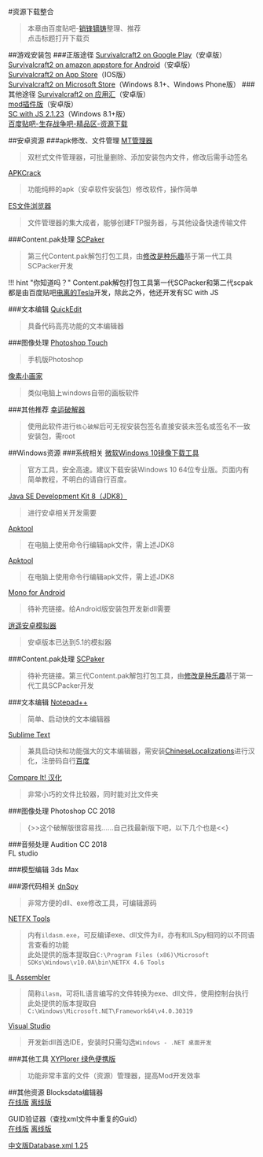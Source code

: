 #资源下载整合
>本章由百度贴吧-<a href="http://tieba.baidu.com/home/main/?un=销锋镝铸" target="_blank">销锋镝铸</a>整理、推荐  
点击标题打开下载页

##游戏安装包
###正版途径
<a href="http://play.google.com/store/apps/details?id=com.candyrufusgames.survivalcraft2" target="_blank">Survivalcraft2 on Google Play</a>（安卓版）  
<a href="https://www.amazon.com/Candy-Rufus-Games-Survivalcraft-2/dp/B01N6GTF7M" target="_blank">Survivalcraft2 on amazon appstore for Android</a>（安卓版）  
<a href="https://itunes.apple.com/us/app/survivalcraft-2/id1185580782" target="_blank">Survivalcraft2 on App Store</a>（IOS版）  
<a href="https://www.microsoft.com/zh-cn/store/p/survivalcraft-2/9phc48p58nb2" target="_blank">Survivalcraft2 on Microsoft Store</a>（Windows 8.1+、Windows Phone版）
###其他途径
<a href="http://m.appchina.com/app/com.candyrufusgames.survivalcraft2" target="_blank">Survivalcraft2 on 应用汇</a>（安卓版）  
<a href="https://tieba.baidu.com/p/5554414557" target="_blank">mod插件版</a>（安卓版）  
<a href="https://tieba.baidu.com/p/5201426501" target="_blank">SC with JS 2.1.23</a>（Windows 8.1+版）  
<a href="http://tieba.baidu.com/f?kw=%E7%94%9F%E5%AD%98%E6%88%98%E4%BA%89&ie=utf-8&tab=good&cid=7" target="_blank">百度贴吧-生存战争吧-精品区-资源下载</a>

##安卓资源
###apk修改、文件管理
<a href="http://m.appchina.com/app/bin.mt.plus" target="_blank">MT管理器</a>
>双栏式文件管理器，可批量删除、添加安装包内文件，修改后需手动签名

<a href="http://m.appchina.com/app/zhao.apkcrack" target="_blank">APKCrack</a>
>功能纯粹的apk（安卓软件安装包）修改软件，操作简单

<a href="http://m.appchina.com/app/com.estrongs.android.pop" target="_blank">ES文件浏览器</a>
>文件管理器的集大成者，能够创建FTP服务器，与其他设备快速传输文件

###Content.pak处理
<a href="https://pan.baidu.com/s/1i53WHyH" target="_blank">SCPaker</a>
>第三代Content.pak解包打包工具，由<a href="http://tieba.baidu.com/home/main/?un=修改是种乐趣" target="_blank">修改是种乐趣</a>基于第一代工具SCPacker开发

!!! hint "你知道吗？"
    Content.pak解包打包工具第一代SCPacker和第二代scpak都是由百度贴吧<a href="http://tieba.baidu.com/home/main/?un=%E7%94%B5%E7%A6%BB%E7%9A%84Tesla&ie=utf-8" target="_blank">电离的Tesla</a>开发，除此之外，他还开发有SC with JS

###文本编辑
<a href="http://m.appchina.com/app/com.rhmsoft.edit" target="_blank">QuickEdit</a>
>具备代码高亮功能的文本编辑器

###图像处理
<a href="http://m.appchina.com/app/air.com.adobe.pstouch" target="_blank">Photoshop Touch</a>
>手机版Photoshop

<a href="http://m.appchina.com/app/com.nullium.isopix.pro" target="_blank">像素小画家</a>
>类似电脑上windows自带的画板软件

###其他推荐
<a href="http://soft.shouji.com.cn/down/27921.html" target="_blank">幸运破解器</a>
>使用此软件进行`核心破解`后可无视安装包签名直接安装未签名或签名不一致安装包，需root

##Windows资源
###系统相关
<a href="https://www.microsoft.com/zh-cn/software-download/windows10/" target="_blank">微软Windows 10镜像下载工具</a>
>官方工具，安全高速。建议下载安装Windows 10 64位专业版。页面内有简单教程，不明白的请自行百度。

<a href="http://www.oracle.com/technetwork/java/javase/downloads/jdk8-downloads-2133151.html" target="_blank">Java SE Development Kit 8（JDK8）</a>
>进行安卓相关开发需要

<a href="https://ibotpeaches.github.io/Apktool/" target="_blank">Apktool</a>
>在电脑上使用命令行编辑apk文件，需上述JDK8

<a href="https://ibotpeaches.github.io/Apktool/" target="_blank">Apktool</a>
>在电脑上使用命令行编辑apk文件，需上述JDK8

<a href="" target="_blank">Mono for Android</a>
>待补充链接。给Android版安装包开发新dll需要

<a href="https://www.xyaz.cn/" target="_blank">逍遥安卓模拟器</a>
>安卓版本已达到5.1的模拟器

###Content.pak处理
<a href="https://pan.baidu.com/s/1i53WHyH" target="_blank">SCPaker</a>
>待补充链接。第三代Content.pak解包打包工具，由<a href="http://tieba.baidu.com/home/main/?un=修改是种乐趣" target="_blank">修改是种乐趣</a>基于第一代工具SCPacker开发

###文本编辑
<a href="https://notepad-plus-plus.org/download/" target="_blank">Notepad++</a>
>简单、启动快的文本编辑器

<a href="https://www.sublimetext.com/" target="_blank">Sublime Text</a>
>兼具启动快和功能强大的文本编辑器，需安装<a href="https://packagecontrol.io/packages/ChineseLocalizations" target="_blank">Chinese​Localizations</a>进行汉化，注册码自行<a href="https://www.baidu.com/s?ie=UTF-8&wd=sublime+注册码" target="_blank">百度</a>

<a href="http://www.hanzify.org/software/5572.html" target="_blank">Compare It! 汉化</a>
>非常小巧的文件比较器，同时能对比文件夹

###图像处理
Photoshop CC 2018
>{>>这个破解版很容易找……自己找最新版下吧，以下几个也是<<}

###音频处理
Audition CC 2018  
FL studio

###模型编辑
3ds Max

###源代码相关
<a href="https://github.com/0xd4d/dnSpy/releases" target="_blank">dnSpy</a>
>非常方便的dll、exe修改工具，可编辑源码

<a href="http://pan.baidu.com/share/link?shareid=1721790542&uk=2788149454" target="_blank">NETFX Tools</a>
>内有`ildasm.exe`，可反编译exe、dll文件为il，亦有和ILSpy相同的以不同语言查看的功能  
此处提供的版本提取自`C:\Program Files (x86)\Microsoft SDKs\Windows\v10.0A\bin\NETFX 4.6 Tools`

<a href="http://pan.baidu.com/share/link?shareid=1716294067&uk=2788149454" target="_blank">IL Assembler</a>
>简称`ilasm`，可将IL语言编写的文件转换为exe、dll文件，使用控制台执行  
此处提供的版本提取自`C:\Windows\Microsoft.NET\Framework64\v4.0.30319`

<a href="https://www.visualstudio.com/zh-hans/vs/" target="_blank">Visual Studio</a>
>开发新dll首选IDE，安装时只需勾选`Windows - .NET 桌面开发`

###其他工具
<a href="https://www.appcgn.com/xyplorer-pro.html" target="_blank">XYPlorer 绿色便携版</a>
>功能非常丰富的文件（资源）管理器，提高Mod开发效率

##其他资源
Blocksdata编辑器  
<a href="https://xiaofengdizhu.github.io/SurvivalcraftBlocksdataEditor/" target="_blank">在线版</a> <a href="https://github.com/XiaofengdiZhu/SurvivalcraftBlocksdataEditor/archive/master.zip" target="_blank">离线版</a>
  
GUID验证器（查找xml文件中重复的Guid）   
<a href="https://xiaofengdizhu.github.io/guid_duplicate_checking/" target="_blank">在线版</a> <a href="https://github.com/XiaofengdiZhu/guid_duplicate_checking/archive/master.zip" target="_blank">离线版</a>
  
  <a href="http://pan.baidu.com/share/link?shareid=2218194687&uk=2788149454" target="_blank">中文版Database.xml 1.25</a>